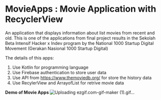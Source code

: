 # MovieApps : Movie Application with RecyclerView
An application that displays information about list movies from recent and old. This is one of the applications from final project results in the Sekolah Beta Intensif Hacker x Indev program by the National 1000 Startup Digital Movement (Gerakan Nasional 1000 Startup Digital)

The details of this apps:

1. Use Kotlin for programming language
2. Use Firebase authentication to store user data
3. Use API from https://www.themoviedb.org/ for store the history data
4. Use RecylerView and ArrayofList for retrive movie data


<b> Demo of Movie Apps </b>
![Uploading ezgif.com-gif-maker (1).gif…]()

